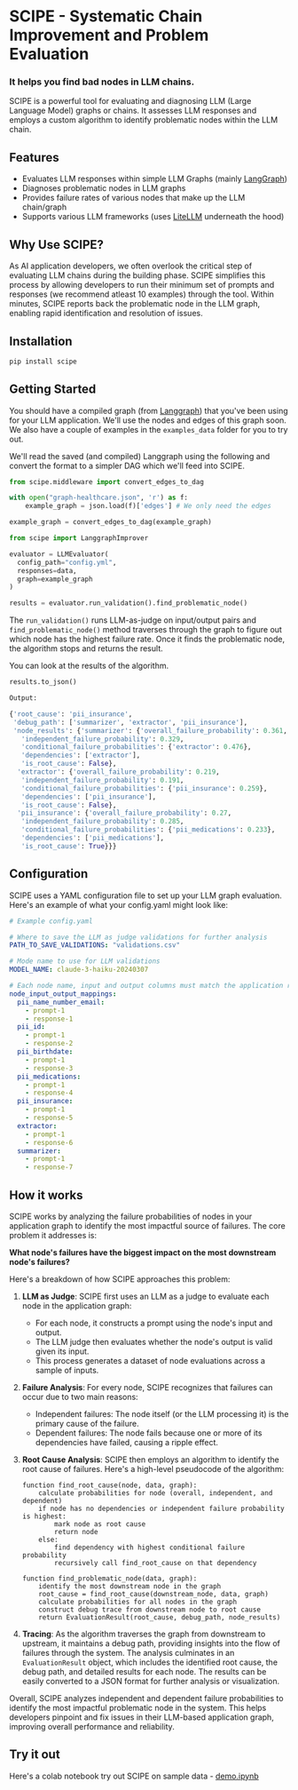 # SCIPE - Systematic Chain Improvement and Problem Evaluation
### It helps you find bad nodes in LLM chains.

SCIPE is a powerful tool for evaluating and diagnosing LLM (Large Language Model) graphs or chains. It assesses LLM responses and employs a custom algorithm to identify problematic nodes within the LLM chain.

## Features

- Evaluates LLM responses within simple LLM Graphs (mainly [LangGraph](https://langchain-ai.github.io/langgraph/))
- Diagnoses problematic nodes in LLM graphs
- Provides failure rates of various nodes that make up the LLM chain/graph
- Supports various LLM frameworks (uses [LiteLLM](https://github.com/BerriAI/litellm) underneath the hood)

## Why Use SCIPE?

As AI application developers, we often overlook the critical step of evaluating LLM chains during the building phase. SCIPE simplifies this process by allowing developers to run their minimum set of prompts and responses (we recommend atleast 10 examples) through the tool. Within minutes, SCIPE reports back the problematic node in the LLM graph, enabling rapid identification and resolution of issues.

## Installation

```python
pip install scipe
```

## Getting Started

You should have a compiled graph (from [Langgraph](https://langchain-ai.github.io/langgraph/tutorials/introduction/)) that you've been using for your LLM application. We'll use the nodes and edges of this graph soon. We also have a couple of examples in the `examples_data` folder for you to try out.

We'll read the saved (and compiled) Langgraph using the following and convert the format to a simpler DAG which we'll feed into SCIPE.

```python
from scipe.middleware import convert_edges_to_dag

with open("graph-healthcare.json", 'r') as f:
    example_graph = json.load(f)['edges'] # We only need the edges

example_graph = convert_edges_to_dag(example_graph)
```

```python
from scipe import LanggraphImprover

evaluator = LLMEvaluator(
  config_path="config.yml",
  responses=data,
  graph=example_graph
)

results = evaluator.run_validation().find_problematic_node()
```

The `run_validation()` runs LLM-as-judge on input/output pairs and `find_problematic_node()` method traverses through the graph to figure out which node has the highest failure rate. Once it finds the problematic node, the algorithm stops and returns the result. 

You can look at the results of the algorithm.

```python
results.to_json()
```
```python
Output: 

{'root_cause': 'pii_insurance',
 'debug_path': ['summarizer', 'extractor', 'pii_insurance'],
 'node_results': {'summarizer': {'overall_failure_probability': 0.361,
   'independent_failure_probability': 0.329,
   'conditional_failure_probabilities': {'extractor': 0.476},
   'dependencies': ['extractor'],
   'is_root_cause': False},
  'extractor': {'overall_failure_probability': 0.219,
   'independent_failure_probability': 0.191,
   'conditional_failure_probabilities': {'pii_insurance': 0.259},
   'dependencies': ['pii_insurance'],
   'is_root_cause': False},
  'pii_insurance': {'overall_failure_probability': 0.27,
   'independent_failure_probability': 0.285,
   'conditional_failure_probabilities': {'pii_medications': 0.233},
   'dependencies': ['pii_medications'],
   'is_root_cause': True}}}
```

## Configuration

SCIPE uses a YAML configuration file to set up your LLM graph evaluation. Here's an example of what your config.yaml might look like:

```yaml
# Example config.yaml

# Where to save the LLM as judge validations for further analysis
PATH_TO_SAVE_VALIDATIONS: "validations.csv"

# Mode name to use for LLM validations
MODEL_NAME: claude-3-haiku-20240307

# Each node name, input and output columns must match the application responses
node_input_output_mappings:
  pii_name_number_email:
    - prompt-1
    - response-1
  pii_id:
    - prompt-1
    - response-2
  pii_birthdate:
    - prompt-1
    - response-3
  pii_medications:
    - prompt-1
    - response-4
  pii_insurance:
    - prompt-1
    - response-5
  extractor:
    - prompt-1
    - response-6
  summarizer:
    - prompt-1
    - response-7
```

## How it works

SCIPE works by analyzing the failure probabilities of nodes in your application graph to identify the most impactful source of failures. The core problem it addresses is:

**What node's failures have the biggest impact on the most downstream node's failures?**

Here's a breakdown of how SCIPE approaches this problem:

1. **LLM as Judge**: SCIPE first uses an LLM as a judge to evaluate each node in the application graph:

   - For each node, it constructs a prompt using the node's input and output.
   - The LLM judge then evaluates whether the node's output is valid given its input.
   - This process generates a dataset of node evaluations across a sample of inputs.

2. **Failure Analysis**: For every node, SCIPE recognizes that failures can occur due to two main reasons:

   - Independent failures: The node itself (or the LLM processing it) is the primary cause of the failure.
   - Dependent failures: The node fails because one or more of its dependencies have failed, causing a ripple effect.

3. **Root Cause Analysis**: SCIPE then employs an algorithm to identify the root cause of failures. Here's a high-level pseudocode of the algorithm:

   ```
   function find_root_cause(node, data, graph):
       calculate probabilities for node (overall, independent, and dependent)
       if node has no dependencies or independent failure probability is highest:
           mark node as root cause
           return node
       else:
           find dependency with highest conditional failure probability
           recursively call find_root_cause on that dependency

   function find_problematic_node(data, graph):
       identify the most downstream node in the graph
       root_cause = find_root_cause(downstream_node, data, graph)
       calculate probabilities for all nodes in the graph
       construct debug trace from downstream node to root cause
       return EvaluationResult(root_cause, debug_path, node_results)
   ```

4. **Tracing**: As the algorithm traverses the graph from downstream to upstream, it maintains a debug path, providing insights into the flow of failures through the system. The analysis culminates in an `EvaluationResult` object, which includes the identified root cause, the debug path, and detailed results for each node. The results can be easily converted to a JSON format for further analysis or visualization.

Overall, SCIPE analyzes independent and dependent failure probabilities to identify the most impactful problematic node in the system. This helps developers pinpoint and fix issues in their LLM-based application graph, improving overall performance and reliability.

## Try it out
Here's a colab notebook try out SCIPE on sample data - [demo.ipynb](https://colab.research.google.com/drive/1sM0rpxlMVAauJk6wGB-27WSlTyDnygag?usp=sharing)